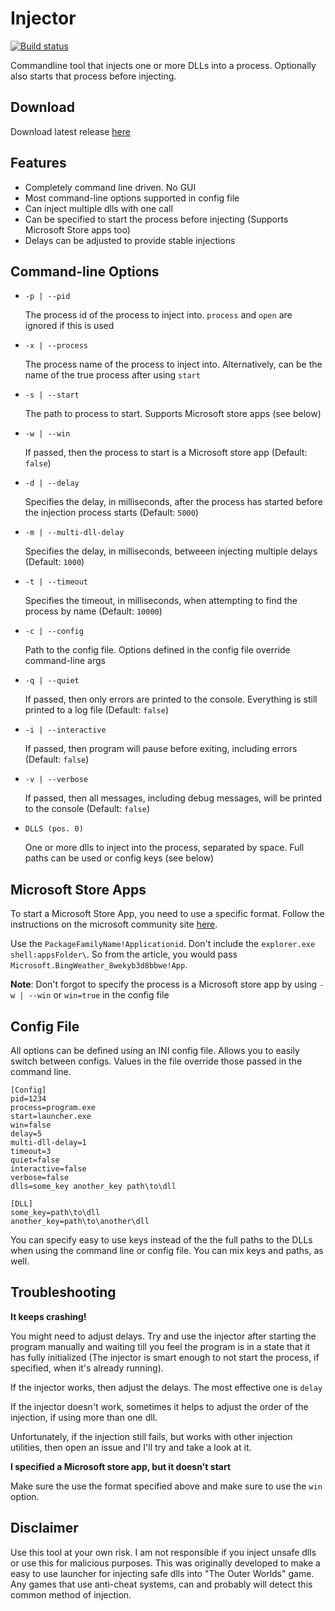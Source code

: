 # Injector

[![Build status](https://ci.appveyor.com/api/projects/status/ovg6mouwm3p4d51e?svg=true)](https://ci.appveyor.com/project/turkoid/injector)

Commandline tool that injects one or more DLLs into a process. Optionally also starts that process before injecting.

## Download

Download latest release [here](https://github.com/turkoid/Injector/releases/latest)

## Features

  * Completely command line driven. No GUI
  * Most command-line options supported in config file
  * Can inject multiple dlls with one call
  * Can be specified to start the process before injecting (Supports Microsoft Store apps too)
  * Delays can be adjusted to provide stable injections

## Command-line Options

  * `-p | --pid`

    The process id of the process to inject into. `process` and `open` are ignored if this is used

  * `-x | --process`

    The process name of the process to inject into. Alternatively, can be the name of the true process after using `start`

  * `-s | --start`

    The path to process to start. Supports Microsoft store apps (see below)

  * `-w | --win`

    If passed, then the process to start is a Microsoft store app (Default: `false`)

  * `-d | --delay`

    Specifies the delay, in milliseconds, after the process has started before the injection process starts (Default: `5000`)

  * `-m | --multi-dll-delay`

    Specifies the delay, in milliseconds, betweeen injecting multiple delays (Default: `1000`)

  * `-t | --timeout`

    Specifies the timeout, in milliseconds, when attempting to find the process by name (Default: `10000`)

  * `-c | --config`

    Path to the config file. Options defined in the config file override command-line args

  * `-q | --quiet`

    If passed, then only errors are printed to the console. Everything is still printed to a log file (Default: `false`)

  * `-i | --interactive`

    If passed, then program will pause before exiting, including errors (Default: `false`)

  * `-v | --verbose`
    
    If passed, then all messages, including debug messages, will be printed to the console (Default: `false`)

  * `DLLS (pos. 0)`

    One or more dlls to inject into the process, separated by space. Full paths can be used or config keys (see below)


## Microsoft Store Apps

To start a Microsoft Store App, you need to use a specific format. Follow the instructions on the microsoft community site [here](https://answers.microsoft.com/en-us/windows/forum/windows_10-windows_store/starting-windows-10-store-app-from-the-command/836354c5-b5af-4d6c-b414-80e40ed14675?auth=1).

Use the `PackageFamilyName!Applicationid`. Don't include the `explorer.exe shell:appsFolder\`. So from the article, you would pass `Microsoft.BingWeather_8wekyb3d8bbwe!App`.

**Note**: Don't forgot to specify the process is a Microsoft store app by using `-w | --win` or `win=true` in the config file

## Config File

All options can be defined using an INI config file. Allows you to easily switch between configs. Values in the file override those passed in the command line.

```
[Config]
pid=1234
process=program.exe
start=launcher.exe
win=false
delay=5
multi-dll-delay=1
timeout=3
quiet=false
interactive=false
verbose=false
dlls=some_key another_key path\to\dll

[DLL]
some_key=path\to\dll
another_key=path\to\another\dll
```

You can specify easy to use keys instead of the the full paths to the DLLs when using the command line or config file.  You can mix keys and paths, as well.

## Troubleshooting

**It keeps crashing!**

You might need to adjust delays. Try and use the injector after starting the program manually and waiting till you feel the program is in a state that it has fully initialized (The injector is smart enough to not start the process, if specified, when it's already running).

If the injector works, then adjust the delays. The most effective one is `delay`

If the injector doesn't work, sometimes it helps to adjust the order of the injection, if using more than one dll.

Unfortunately, if the injection still fails, but works with other injection utilities, then open an issue and I'll try and take a look at it.

**I specified a Microsoft store app, but it doesn't start**

Make sure the use the format specified above and make sure to use the `win` option.

## Disclaimer

Use this tool at your own risk. I am not responsible if you inject unsafe dlls or use this for malicious purposes. This was originally developed to make a easy to use launcher for injecting safe dlls into "The Outer Worlds" game. Any games that use anti-cheat systems, can and probably will detect this common method of injection. 

